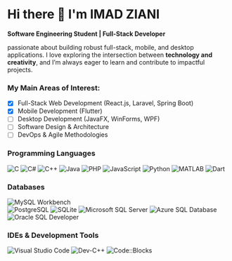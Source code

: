 # Hi there 👋 I'm **IMAD ZIANI**  

**Software Engineering Student | Full-Stack Developer**  

passionate about building robust full-stack, mobile, and desktop applications. I love exploring the intersection between **technology and creativity**, and I’m always eager to learn and contribute to impactful projects.  

### My Main Areas of Interest:  
- [x] Full-Stack Web Development (React.js, Laravel, Spring Boot)  
- [x] Mobile Development (Flutter)  
- [ ] Desktop Development (JavaFX, WinForms, WPF)  
- [ ] Software Design & Architecture  
- [ ] DevOps & Agile Methodologies  

### Programming Languages
![C](https://img.shields.io/badge/C-A8B9CC?logo=c&logoColor=white)
![C#](https://img.shields.io/badge/C%23-239120?logo=c-sharp&logoColor=white)
![C++](https://img.shields.io/badge/C++-00599C?logo=cplusplus&logoColor=white)
![Java](https://img.shields.io/badge/Java-007396?logo=java&logoColor=white)
![PHP](https://img.shields.io/badge/PHP-777BB4?logo=php&logoColor=white)
![JavaScript](https://img.shields.io/badge/JavaScript-F7DF1E?logo=javascript&logoColor=black)
![Python](https://img.shields.io/badge/Python-3776AB?logo=python&logoColor=white)
![MATLAB](https://img.shields.io/badge/MATLAB-0076A8?logo=mathworks&logoColor=white)
![Dart](https://img.shields.io/badge/Dart-0175C2?logo=dart&logoColor=white) 


### Databases  
![MySQL Workbench](https://img.shields.io/badge/MySQL_Workbench-4479A1?logo=mysql&logoColor=white)  
![PostgreSQL](https://img.shields.io/badge/PostgreSQL-4169E1?logo=postgresql&logoColor=white)
![SQLite](https://img.shields.io/badge/SQLite-003B57?logo=sqlite&logoColor=white)
![Microsoft SQL Server](https://img.shields.io/badge/Microsoft_SQL_Server-CC2927?logo=microsoft-sql-server&logoColor=white)
![Azure SQL Database](https://img.shields.io/badge/Azure_SQL-0089D6?logo=microsoft-azure&logoColor=white)
![Oracle SQL Developer](https://img.shields.io/badge/Oracle_SQL-F80000?logo=oracle&logoColor=white)

### IDEs & Development Tools  
![Visual Studio Code](https://img.shields.io/badge/VS_Code-007ACC?logo=visual-studio-code&logoColor=white)
![Dev-C++](https://img.shields.io/badge/DevC++-FF6600?logo=cplusplus&logoColor=white)
![Code::Blocks](https://img.shields.io/badge/Code::Blocks-FF6A00?logo=codeblocks&logoColor=white)
